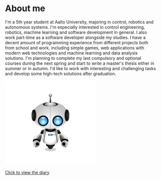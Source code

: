 # About me

I'm a 5th year student at Aalto University, majoring in control, robotics and autonomous systems. I'm especially interested in control engineering, robotics, machine learning and software development in general. I also work part-time as a software developer alongside my studies. I have a decent amount of programming experience from different projects both from school and work, including simple games, web applications with modern web technologies and machine learning and data analysis solutions. I'm planning to complete my last compulsory and optional courses during the next spring and start to write a master's thesis either in summer or in autumn. I'd like to work with interesting and challenging tasks and develop some high-tech solutions after graduation.

<img src="robot.png" alt="drawing" width="300"/>

[Click to view the diary](/diary.md)
